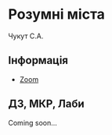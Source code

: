 # Розумні міста
Чукут С.А.

## Інформація
* [Zoom](https://us04web.zoom.us/j/2404432963?pwd=VnBXLzlIc1N1RTUwZ0YxTHdzRzhOQT09)

## ДЗ, МКР, Лаби
Coming soon...